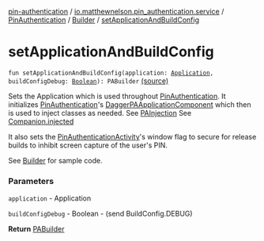 [pin-authentication](../../../index.md) / [io.matthewnelson.pin_authentication.service](../../index.md) / [PinAuthentication](../index.md) / [Builder](index.md) / [setApplicationAndBuildConfig](./set-application-and-build-config.md)

# setApplicationAndBuildConfig

`fun setApplicationAndBuildConfig(application: `[`Application`](https://developer.android.com/reference/android/app/Application.html)`, buildConfigDebug: `[`Boolean`](https://kotlinlang.org/api/latest/jvm/stdlib/kotlin/-boolean/index.html)`): PABuilder` [(source)](https://github.com/05nelsonm/pin-authentication/blob/master/pin-authentication/src/main/java/io/matthewnelson/pin_authentication/service/PinAuthentication.kt#L48)

Sets the Application which is used throughout [PinAuthentication](../index.md). It initializes
[PinAuthentication](../index.md)'s [DaggerPAApplicationComponent](#) which then is used to inject
classes as needed.
See [PAInjection](#)
See [Companion.injected](#)

It also sets the [PinAuthenticationActivity](#)'s window flag to secure for release
builds to inhibit screen capture of the user's PIN.

See [Builder](index.md) for sample code.

### Parameters

`application` - Application

`buildConfigDebug` - Boolean - (send BuildConfig.DEBUG)

**Return**
[PABuilder](-p-a-builder/index.md)

